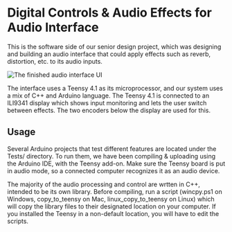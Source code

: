 # Digital Controls & Audio Effects for Audio Interface

This is the software side of our senior design project, which was designing and building an
audio interface that could apply effects such as reverb, distortion, etc. to its audio inputs.

![The finished audio interface UI](../media/interface.jpeg?raw=True)

The interface uses a Teensy 4.1 as its microprocessor, and our system uses a mix of C++ and
Arduino language. The Teensy 4.1 is connected to an ILI9341 display which shows input monitoring
and lets the user switch between effects. The two encoders below the display are used for this.


## Usage
Several Arduino projects that test different features are located under the Tests/ directory.
To run them, we have been compiling & uploading using the Arduino IDE, with the Teensy add-on.
Make sure the Teensy board is put in audio mode, so a connected computer recognizes it as an
audio device.

The majority of the audio processing and control are wrtten in C++, intended to be its own
library. Before compiling, run a script (wincpy.ps1 on Windows, copy_to_teensy on Mac,
linux_copy_to_teensy on Linux) which will copy the library files to their designated location
on your computer. If you installed the Teensy in a non-default location, you will have to edit
the scripts.
